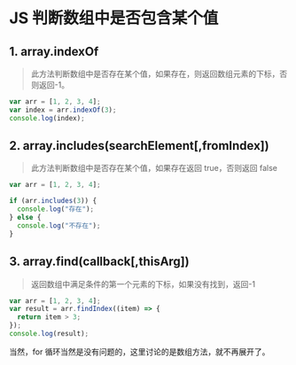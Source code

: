 # JS 判断数组中是否包含某个值

## 1. array.indexOf

> 此方法判断数组中是否存在某个值，如果存在，则返回数组元素的下标，否则返回-1。

```js
var arr = [1, 2, 3, 4];
var index = arr.indexOf(3);
console.log(index);
```

## 2. array.includes(searchElement[,fromIndex])

> 此方法判断数组中是否存在某个值，如果存在返回 true，否则返回 false

```js
var arr = [1, 2, 3, 4];

if (arr.includes(3)) {
  console.log("存在");
} else {
  console.log("不存在");
}
```

## 3. array.find(callback[,thisArg])

> 返回数组中满足条件的第一个元素的下标，如果没有找到，返回-1

```js
var arr = [1, 2, 3, 4];
var result = arr.findIndex((item) => {
  return item > 3;
});
console.log(result);
```

当然，for 循环当然是没有问题的，这里讨论的是数组方法，就不再展开了。
